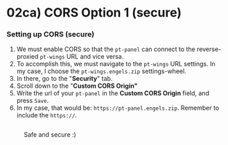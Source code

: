 # 02ca) CORS Option 1 (secure)

### Setting up CORS (secure)

1. We must enable CORS so that the `pt-panel` can connect to the reverse-proxied `pt-wings` URL and vice versa.
2. To accomplish this, we must navigate to the `pt-wings` URL settings. In my case, I choose the `pt-wings.engels.zip` settings-wheel. <img src="https://i.imgur.com/SWILIh4.png" alt="" data-size="line">
3. In there, go to the "**Security**" tab.
4. Scroll down to the "**Custom CORS Origin"**
5. Write the url of your `pt-panel` in the **Custom CORS Origin** field, and press `Save`.
6. In my case, that would be: `https://pt-panel.engels.zip`. Remember to include the `https://`.

<figure><img src="https://i.imgur.com/03QlI0I.gif" alt=""><figcaption><p>Safe and secure :)</p></figcaption></figure>
